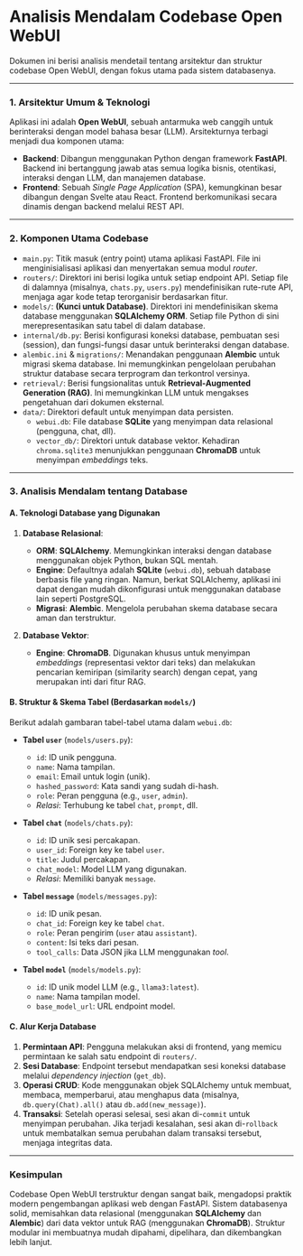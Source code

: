 # Analisis Mendalam Codebase Open WebUI

Dokumen ini berisi analisis mendetail tentang arsitektur dan struktur codebase Open WebUI, dengan fokus utama pada sistem databasenya.

---

### **1. Arsitektur Umum & Teknologi**

Aplikasi ini adalah **Open WebUI**, sebuah antarmuka web canggih untuk berinteraksi dengan model bahasa besar (LLM). Arsitekturnya terbagi menjadi dua komponen utama:

-   **Backend**: Dibangun menggunakan Python dengan framework **FastAPI**. Backend ini bertanggung jawab atas semua logika bisnis, otentikasi, interaksi dengan LLM, dan manajemen database.
-   **Frontend**: Sebuah *Single Page Application* (SPA), kemungkinan besar dibangun dengan Svelte atau React. Frontend berkomunikasi secara dinamis dengan backend melalui REST API.

---

### **2. Komponen Utama Codebase**

-   `main.py`: Titik masuk (entry point) utama aplikasi FastAPI. File ini menginisialisasi aplikasi dan menyertakan semua modul *router*.
-   `routers/`: Direktori ini berisi logika untuk setiap endpoint API. Setiap file di dalamnya (misalnya, `chats.py`, `users.py`) mendefinisikan rute-rute API, menjaga agar kode tetap terorganisir berdasarkan fitur.
-   `models/`: **(Kunci untuk Database)**. Direktori ini mendefinisikan skema database menggunakan **SQLAlchemy ORM**. Setiap file Python di sini merepresentasikan satu tabel di dalam database.
-   `internal/db.py`: Berisi konfigurasi koneksi database, pembuatan sesi (session), dan fungsi-fungsi dasar untuk berinteraksi dengan database.
-   `alembic.ini` & `migrations/`: Menandakan penggunaan **Alembic** untuk migrasi skema database. Ini memungkinkan pengelolaan perubahan struktur database secara terprogram dan terkontrol versinya.
-   `retrieval/`: Berisi fungsionalitas untuk **Retrieval-Augmented Generation (RAG)**. Ini memungkinkan LLM untuk mengakses pengetahuan dari dokumen eksternal.
-   `data/`: Direktori default untuk menyimpan data persisten.
    -   `webui.db`: File database **SQLite** yang menyimpan data relasional (pengguna, chat, dll).
    -   `vector_db/`: Direktori untuk database vektor. Kehadiran `chroma.sqlite3` menunjukkan penggunaan **ChromaDB** untuk menyimpan *embeddings* teks.

---

### **3. Analisis Mendalam tentang Database**

#### **A. Teknologi Database yang Digunakan**

1.  **Database Relasional**:
    -   **ORM**: **SQLAlchemy**. Memungkinkan interaksi dengan database menggunakan objek Python, bukan SQL mentah.
    -   **Engine**: Defaultnya adalah **SQLite** (`webui.db`), sebuah database berbasis file yang ringan. Namun, berkat SQLAlchemy, aplikasi ini dapat dengan mudah dikonfigurasi untuk menggunakan database lain seperti PostgreSQL.
    -   **Migrasi**: **Alembic**. Mengelola perubahan skema database secara aman dan terstruktur.

2.  **Database Vektor**:
    -   **Engine**: **ChromaDB**. Digunakan khusus untuk menyimpan *embeddings* (representasi vektor dari teks) dan melakukan pencarian kemiripan (similarity search) dengan cepat, yang merupakan inti dari fitur RAG.

#### **B. Struktur & Skema Tabel (Berdasarkan `models/`)**

Berikut adalah gambaran tabel-tabel utama dalam `webui.db`:

-   **Tabel `user`** (`models/users.py`):
    -   `id`: ID unik pengguna.
    -   `name`: Nama tampilan.
    -   `email`: Email untuk login (unik).
    -   `hashed_password`: Kata sandi yang sudah di-hash.
    -   `role`: Peran pengguna (e.g., `user`, `admin`).
    -   *Relasi*: Terhubung ke tabel `chat`, `prompt`, dll.

-   **Tabel `chat`** (`models/chats.py`):
    -   `id`: ID unik sesi percakapan.
    -   `user_id`: Foreign key ke tabel `user`.
    -   `title`: Judul percakapan.
    -   `chat_model`: Model LLM yang digunakan.
    -   *Relasi*: Memiliki banyak `message`.

-   **Tabel `message`** (`models/messages.py`):
    -   `id`: ID unik pesan.
    -   `chat_id`: Foreign key ke tabel `chat`.
    -   `role`: Peran pengirim (`user` atau `assistant`).
    -   `content`: Isi teks dari pesan.
    -   `tool_calls`: Data JSON jika LLM menggunakan *tool*.

-   **Tabel `model`** (`models/models.py`):
    -   `id`: ID unik model LLM (e.g., `llama3:latest`).
    -   `name`: Nama tampilan model.
    -   `base_model_url`: URL endpoint model.

#### **C. Alur Kerja Database**

1.  **Permintaan API**: Pengguna melakukan aksi di frontend, yang memicu permintaan ke salah satu endpoint di `routers/`.
2.  **Sesi Database**: Endpoint tersebut mendapatkan sesi koneksi database melalui *dependency injection* (`get_db`).
3.  **Operasi CRUD**: Kode menggunakan objek SQLAlchemy untuk membuat, membaca, memperbarui, atau menghapus data (misalnya, `db.query(Chat).all()` atau `db.add(new_message)`).
4.  **Transaksi**: Setelah operasi selesai, sesi akan di-`commit` untuk menyimpan perubahan. Jika terjadi kesalahan, sesi akan di-`rollback` untuk membatalkan semua perubahan dalam transaksi tersebut, menjaga integritas data.

---

### **Kesimpulan**

Codebase Open WebUI terstruktur dengan sangat baik, mengadopsi praktik modern pengembangan aplikasi web dengan FastAPI. Sistem databasenya solid, memisahkan data relasional (menggunakan **SQLAlchemy** dan **Alembic**) dari data vektor untuk RAG (menggunakan **ChromaDB**). Struktur modular ini membuatnya mudah dipahami, dipelihara, dan dikembangkan lebih lanjut.
